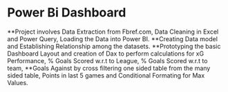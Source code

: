 # Power Bi Dashboard 
**Project involves Data Extraction from Fbref.com, Data Cleaning in Excel and Power Query, Loading the Data into Power BI.
**Creating Data model and Establishing Relationship among the datasets.
**Prototyping the basic Dashboard Layout and creation of Dax to perform calculations for xG Performance, % Goals Scored w.r.t to League, % Goals Scored w.r.t to team, 
**Goals Against by cross filtering one sided table from the many sided table, Points in last 5 games and Conditional Formating for Max Values.
